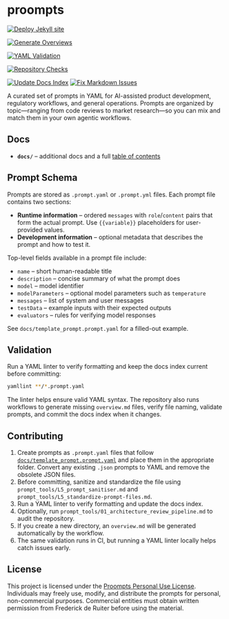 # proompts

[![Deploy Jekyll site](https://github.com/fderuiter/proompts/actions/workflows/deploy-pages.yml/badge.svg)](https://github.com/fderuiter/proompts/actions/workflows/deploy-pages.yml)

[![Generate Overviews](https://github.com/fderuiter/proompts/actions/workflows/generate-overviews.yml/badge.svg)](https://github.com/fderuiter/proompts/actions/workflows/generate-overviews.yml)

[![YAML Validation](https://github.com/fderuiter/proompts/actions/workflows/yaml-validation.yml/badge.svg)](https://github.com/fderuiter/proompts/actions/workflows/yaml-validation.yml)

[![Repository Checks](https://github.com/fderuiter/proompts/actions/workflows/repo-checks.yml/badge.svg)](https://github.com/fderuiter/proompts/actions/workflows/repo-checks.yml)

[![Update Docs Index](https://github.com/fderuiter/proompts/actions/workflows/update-docs.yml/badge.svg)](https://github.com/fderuiter/proompts/actions/workflows/update-docs.yml)
[![Fix Markdown Issues](https://github.com/fderuiter/proompts/actions/workflows/fix-markdown-issues.yml/badge.svg)](https://github.com/fderuiter/proompts/actions/workflows/fix-markdown-issues.yml)

A curated set of prompts in YAML for AI-assisted product development, regulatory workflows, and general operations. Prompts are organized by topic—ranging from code reviews to market research—so you can mix and match them in your own agentic workflows.

## Docs

- **`docs/`** – additional docs and a full [table of contents](docs/index.md)

## Prompt Schema

Prompts are stored as `.prompt.yaml` or `.prompt.yml` files. Each prompt file
contains two sections:

- **Runtime information** – ordered `messages` with `role`/`content` pairs that
  form the actual prompt. Use `{{variable}}` placeholders for user-provided
  values.
- **Development information** – optional metadata that describes the prompt and
  how to test it.

Top-level fields available in a prompt file include:

- `name` – short human-readable title
- `description` – concise summary of what the prompt does
- `model` – model identifier
- `modelParameters` – optional model parameters such as `temperature`
- `messages` – list of system and user messages
- `testData` – example inputs with their expected outputs
- `evaluators` – rules for verifying model responses

See `docs/template_prompt.prompt.yaml` for a filled-out example.

## Validation

Run a YAML linter to verify formatting and keep the docs index current before
committing:

```bash
yamllint **/*.prompt.yaml
```

The linter helps ensure valid YAML syntax. The repository also runs workflows to
generate missing `overview.md` files, verify file naming, validate prompts,
and commit the docs index when it changes.

## Contributing

1. Create prompts as `.prompt.yaml` files that follow [`docs/template_prompt.prompt.yaml`](docs/template_prompt.prompt.yaml) and place them in the appropriate folder. Convert any existing `.json` prompts to YAML and remove the obsolete JSON files.
1. Before committing, sanitize and standardize the file using `prompt_tools/L5_prompt_sanitiser.md` and `prompt_tools/L5_standardize-prompt-files.md`.
1. Run a YAML linter to verify formatting and update the docs index.
1. Optionally, run `prompt_tools/01_architecture_review_pipeline.md` to audit the repository.
1. If you create a new directory, an `overview.md` will be generated automatically by the workflow.
1. The same validation runs in CI, but running a YAML linter locally helps catch issues early.

## License

This project is licensed under the [Proompts Personal Use License](LICENSE.md).
Individuals may freely use, modify, and distribute the prompts for personal,
non-commercial purposes. Commercial entities must obtain written permission
from Frederick de Ruiter before using the material.
